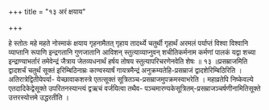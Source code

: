 +++
title = "१३ अरं क्षयाय"

+++

हे स्तोतः महे महते नोस्माकं क्षयाय गृहनामैतत् गृहाय तादर्थ्ये चतुर्थी गृहार्थं अरमलं पर्याप्तं विश्वा विश्वानि व्याप्तानि रूपाणि इन्द्रगतानि गुणजातानि आविशन् स्तुत्याव्याप्नुवन् शचीतिकर्मनाम कर्मणां पालकं यद्वा शच्या इन्द्राण्याभर्तारं तमेवेन्द्रं जैत्राय जेतव्यधनार्थं हर्षय तोषय स्तुत्यापरिचरणेनवेति शेषः ॥ १३ ॥प्रसम्राजमिति द्वादशर्चं चतुर्थं सूक्तं इरिम्बिठिनाम्रः काण्वस्यार्षं गायत्रमैन्द्रं अनुक्रम्यतेहि-प्रसम्राजं द्वादशेरिम्बिठिरिति । अतिरात्रेद्वितीयेपर्या- येच्छावाकशस्त्रे एतत्सूक्तं सूत्रितञ्च-प्रसम्राजमुपक्रमस्वाभरेति । महाव्रतेपि निष्केवल्ये एतदादिकेद्वेसूक्ते उपरितनस्यान्त्यं द्वऋचं वर्जयित्वा तथैव- पञ्चमारण्यकेसूत्रितम्-प्रसम्राजञ्चर्षणीनामितिसूक्ते उत्तरस्योत्तमे उद्धरतीति ।